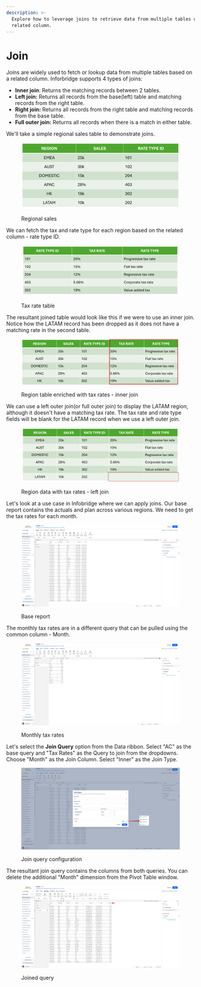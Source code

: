 ```yaml
---
description: >-
  Explore how to leverage joins to retrieve data from multiple tables using a
  related column.
---
```


# Join

Joins are widely used to fetch or lookup data from multiple tables based on a related column. Inforbridge supports 4 types of joins:

* **Inner join**: Returns the matching records between 2 tables.
* **Left join:** Returns all records from the base(left) table and matching records from the right table.
* **Right join:** Returns all records from the right table and matching records from the base table.
* **Full outer join:** Returns all records when there is a match in either table.

We'll take a simple regional sales table to demonstrate joins.&#x20;

<figure><img src="../../../.gitbook/assets/image (2) (1).png" alt=""><figcaption><p>Regional sales</p></figcaption></figure>

We can fetch the tax and rate type for each region based on the related column - rate type ID.

<figure><img src="../../../.gitbook/assets/image (1) (1) (1) (1) (1) (1) (1) (1).png" alt=""><figcaption><p>Tax rate table</p></figcaption></figure>

The resultant joined table would look like this if we were to use an inner join. Notice how the LATAM record has been dropped as it does not have a matching rate in the second table.

<figure><img src="../../../.gitbook/assets/image (3).png" alt=""><figcaption><p>Region table enriched with tax rates - inner join</p></figcaption></figure>

We can use a left outer join(or full outer join) to display the LATAM region, although it doesn't have a matching tax rate. The tax rate and rate type fields will be blank for the LATAM record when we use a left outer join.

<figure><img src="../../../.gitbook/assets/image (4).png" alt=""><figcaption><p>Region data with tax rates - left join</p></figcaption></figure>

Let's look at a use case in Infobridge where we can apply joins. Our base report contains the actuals and plan across various regions. We need to get the tax rates for each month.

<figure><img src="../../../.gitbook/assets/image (1333).png" alt=""><figcaption><p>Base report</p></figcaption></figure>

The monthly tax rates are in a different query that can be pulled using the common column - Month.

<figure><img src="../../../.gitbook/assets/image (1334).png" alt=""><figcaption><p>Monthly tax rates</p></figcaption></figure>

Let's select the **Join Query** option from the Data ribbon. Select "AC" as the base query and "Tax Rates" as the Query to join from the dropdowns. Choose "Month" as the Join Column. Select "Inner" as the Join Type.

<figure><img src="../../../.gitbook/assets/image (1335).png" alt=""><figcaption><p>Join query configuration</p></figcaption></figure>

The resultant join query contains the columns from both queries. You can delete the additional "Month" dimension from the Pivot Table window.

<figure><img src="../../../.gitbook/assets/image (1336).png" alt=""><figcaption><p>Joined query</p></figcaption></figure>
